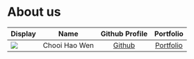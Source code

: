 # About us

Display |     Name      | Github Profile | Portfolio 
--------|:-------------:|:--------------:|:---------:
![](https://via.placeholder.com/100.png?text=Photo) | Chooi Hao Wen | [Github](https://github.com/hwc0419) | [Portfolio](docs/team/johndoe.md)
